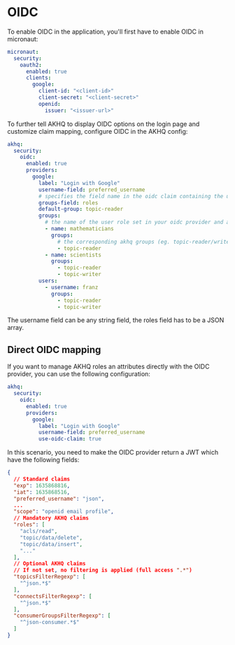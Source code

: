 
# OIDC
To enable OIDC in the application, you'll first have to enable OIDC in micronaut:

```yaml
micronaut:
  security:
    oauth2:
      enabled: true
      clients:
        google:
          client-id: "<client-id>"
          client-secret: "<client-secret>"
          openid:
            issuer: "<issuer-url>"
```

To further tell AKHQ to display OIDC options on the login page and customize claim mapping, configure OIDC in the AKHQ config:

```yaml
akhq:
  security:
    oidc:
      enabled: true
      providers:
        google:
          label: "Login with Google"
          username-field: preferred_username
          # specifies the field name in the oidc claim containing the use assigned role (eg. in keycloak this would be the Token Claim Name you set in your Client Role Mapper)
          groups-field: roles
          default-group: topic-reader
          groups:
            # the name of the user role set in your oidc provider and associated with your user (eg. in keycloak this would be a client role)
            - name: mathematicians
              groups:
                # the corresponding akhq groups (eg. topic-reader/writer or akhq default groups like admin/reader/no-role)
                - topic-reader
            - name: scientists
              groups:
                - topic-reader
                - topic-writer
          users:
            - username: franz
              groups:
                - topic-reader
                - topic-writer
```

The username field can be any string field, the roles field has to be a JSON array.

## Direct OIDC mapping

If you want to manage AKHQ roles an attributes directly with the OIDC provider, you can use the following configuration:
```yaml
akhq:
  security:
    oidc:
      enabled: true
      providers:
        google:
          label: "Login with Google"
          username-field: preferred_username
          use-oidc-claim: true
````

In this scenario, you need to make the OIDC provider return a JWT which have the following fields:
````json
{
  // Standard claims
  "exp": 1635868816,
  "iat": 1635868516,
  "preferred_username": "json",
  ...
  "scope": "openid email profile",
  // Mandatory AKHQ claims
  "roles": [
    "acls/read",
    "topic/data/delete",
    "topic/data/insert",
    "..."
  ],
  // Optional AKHQ claims
  // If not set, no filtering is applied (full access ".*")
  "topicsFilterRegexp": [
    "^json.*$"
  ],
  "connectsFilterRegexp": [
    "^json.*$"
  ],
  "consumerGroupsFilterRegexp": [
    "^json-consumer.*$"
  ]
}
````